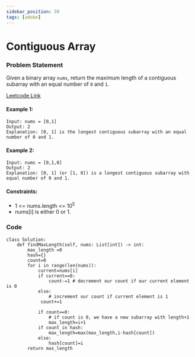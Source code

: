 ```yaml
---
sidebar_position: 39
tags: [adobe]
---
```


# Contiguous Array

### Problem Statement

Given a binary array `nums`, return the maximum length of a contiguous subarray with an equal number of `0` and `1`.

[Leetcode Link](https://leetcode.com/problems/contiguous-array/)

#### Example 1:

```
Input: nums = [0,1]
Output: 2
Explanation: [0, 1] is the longest contiguous subarray with an equal number of 0 and 1.
```

#### Example 2:

```
Input: nums = [0,1,0]
Output: 2
Explanation: [0, 1] (or [1, 0]) is a longest contiguous subarray with equal number of 0 and 1.
```


#### Constraints:

- 1 <= nums.length <= 10<sup>5</sup>
- nums[i] is either 0 or 1.
 

### Code

```
class Solution:
    def findMaxLength(self, nums: List[int]) -> int:
        max_length =0
        hash={}
        count=0
        for i in range(len(nums)):
            current=nums[i]
            if current==0:
                count-=1 # decrement our count if our current element is 0
            else:
                # increment our count if current element is 1
             count+=1

            if count==0:
                # if count is 0, we have a new subarray with length+1
                max_length=i+1
            if count in hash:
                max_length=max(max_length,i-hash[count]) 
            else:
                hash[count]=i
        return max_length
                
```
